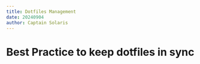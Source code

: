 ```yaml
---
title: Dotfiles Management
date: 20240904
author: Captain Solaris
---
```


# Best Practice to keep dotfiles in sync
